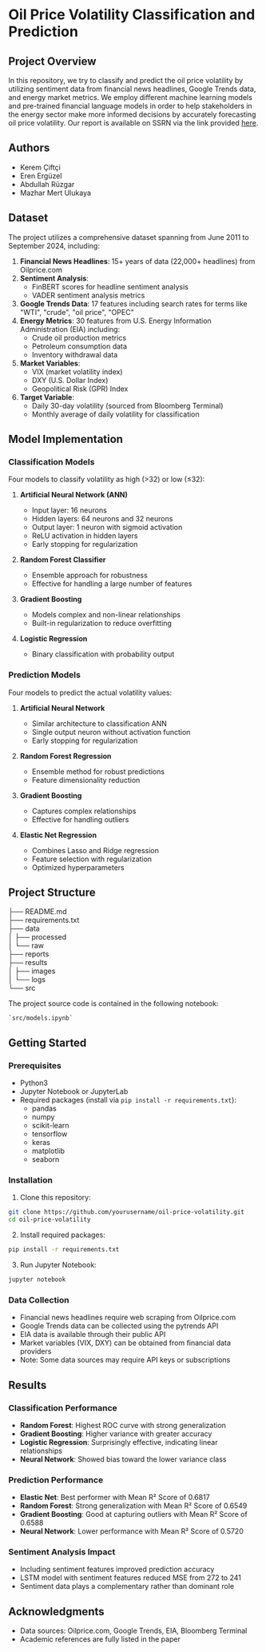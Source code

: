 # Oil Price Volatility Classification and Prediction

## Project Overview
In this repository, we try to classify and predict the oil price volatility by utilizing sentiment data from financial news headlines, Google Trends data, and energy market metrics. We employ different machine learning models and pre-trained financial language models in order to help stakeholders in the energy sector make more informed decisions by accurately forecasting oil price volatility. Our report is available on SSRN via the link provided [here](https://papers.ssrn.com/sol3/papers.cfm?abstract_id=5104171).

## Authors
- Kerem Çiftçi
- Eren Ergüzel 
- Abdullah Rüzgar
- Mazhar Mert Ulukaya

## Dataset
The project utilizes a comprehensive dataset spanning from June 2011 to September 2024, including:

1. **Financial News Headlines**: 15+ years of data (22,000+ headlines) from Oilprice.com
2. **Sentiment Analysis**: 
   - FinBERT scores for headline sentiment analysis
   - VADER sentiment analysis metrics
3. **Google Trends Data**: 17 features including search rates for terms like "WTI", "crude", "oil price", "OPEC"
4. **Energy Metrics**: 30 features from U.S. Energy Information Administration (EIA) including:
   - Crude oil production metrics
   - Petroleum consumption data
   - Inventory withdrawal data
5. **Market Variables**:
   - VIX (market volatility index)
   - DXY (U.S. Dollar Index) 
   - Geopolitical Risk (GPR) Index
6. **Target Variable**: 
   - Daily 30-day volatility (sourced from Bloomberg Terminal)
   - Monthly average of daily volatility for classification

## Model Implementation

### Classification Models
Four models to classify volatility as high (>32) or low (≤32):

1. **Artificial Neural Network (ANN)**
   - Input layer: 16 neurons
   - Hidden layers: 64 neurons and 32 neurons
   - Output layer: 1 neuron with sigmoid activation
   - ReLU activation in hidden layers
   - Early stopping for regularization

2. **Random Forest Classifier**
   - Ensemble approach for robustness
   - Effective for handling a large number of features

3. **Gradient Boosting**
   - Models complex and non-linear relationships
   - Built-in regularization to reduce overfitting

4. **Logistic Regression**
   - Binary classification with probability output

### Prediction Models
Four models to predict the actual volatility values:

1. **Artificial Neural Network**
   - Similar architecture to classification ANN
   - Single output neuron without activation function
   - Early stopping for regularization

2. **Random Forest Regression**
   - Ensemble method for robust predictions
   - Feature dimensionality reduction

3. **Gradient Boosting**
   - Captures complex relationships
   - Effective for handling outliers

4. **Elastic Net Regression**
   - Combines Lasso and Ridge regression
   - Feature selection with regularization
   - Optimized hyperparameters


## Project Structure

├── README.md  
├── requirements.txt  
├── data  
│   ├── processed  
│   └── raw  
├── reports  
├── results  
│   ├── images  
│   └── logs  
└── src

The project source code is contained in the following notebook:

    `src/models.ipynb`


## Getting Started

### Prerequisites
- Python3
- Jupyter Notebook or JupyterLab
- Required packages (install via `pip install -r requirements.txt`):
  - pandas
  - numpy
  - scikit-learn
  - tensorflow
  - keras
  - matplotlib
  - seaborn


### Installation

1. Clone this repository:
```bash
git clone https://github.com/yourusername/oil-price-volatility.git
cd oil-price-volatility
```

2. Install required packages:
```bash
pip install -r requirements.txt
```

3. Run Jupyter Notebook:
```bash
jupyter notebook
```

### Data Collection
- Financial news headlines require web scraping from Oilprice.com
- Google Trends data can be collected using the pytrends API
- EIA data is available through their public API
- Market variables (VIX, DXY) can be obtained from financial data providers
- Note: Some data sources may require API keys or subscriptions

## Results

### Classification Performance
- **Random Forest**: Highest ROC curve with strong generalization
- **Gradient Boosting**: Higher variance with greater accuracy
- **Logistic Regression**: Surprisingly effective, indicating linear relationships
- **Neural Network**: Showed bias toward the lower variance class

### Prediction Performance
- **Elastic Net**: Best performer with Mean R² Score of 0.6817
- **Random Forest**: Strong generalization with Mean R² Score of 0.6549
- **Gradient Boosting**: Good at capturing outliers with Mean R² Score of 0.6588
- **Neural Network**: Lower performance with Mean R² Score of 0.5720

### Sentiment Analysis Impact
- Including sentiment features improved prediction accuracy
- LSTM model with sentiment features reduced MSE from 272 to 241
- Sentiment data plays a complementary rather than dominant role


## Acknowledgments
- Data sources: Oilprice.com, Google Trends, EIA, Bloomberg Terminal
- Academic references are fully listed in the paper
